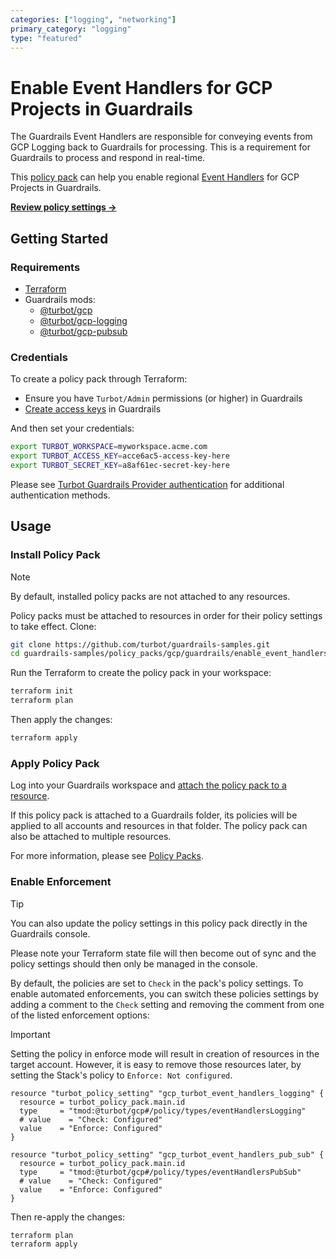 ```yaml
---
categories: ["logging", "networking"]
primary_category: "logging"
type: "featured"
---
```


# Enable Event Handlers for GCP Projects in Guardrails

The Guardrails Event Handlers are responsible for conveying events from GCP Logging back to Guardrails for processing. This is a requirement for Guardrails to process and respond in real-time.

This [policy pack](https://turbot.com/guardrails/docs/concepts/resources/smart-folders) can help you enable regional [Event Handlers](https://turbot.com/guardrails/docs/integrations/gcp/real-time-events) for GCP Projects in Guardrails.

**[Review policy settings →](https://hub-guardrails-turbot-com-git-development-turbot.vercel.app/policy-packs/gcp/guardrails/enable_event_handlers/settings)**

## Getting Started

### Requirements

- [Terraform](https://developer.hashicorp.com/terraform/tutorials/gcp-get-started/install-cli)
- Guardrails mods:
  - [@turbot/gcp](https://hub-guardrails-turbot-com-git-development-turbot.vercel.app/gcp/mods/gcp)
  - [@turbot/gcp-logging](https://hub-guardrails-turbot-com-git-development-turbot.vercel.app/gcp-events/mods/gcp-logging)
  - [@turbot/gcp-pubsub](https://hub-guardrails-turbot-com-git-development-turbot.vercel.app/gcp/mods/gcp-pubsub)

### Credentials

To create a policy pack through Terraform:

- Ensure you have `Turbot/Admin` permissions (or higher) in Guardrails
- [Create access keys](https://turbot.com/guardrails/docs/guides/iam/access-keys#generate-a-new-guardrails-api-access-key) in Guardrails

And then set your credentials:

```sh
export TURBOT_WORKSPACE=myworkspace.acme.com
export TURBOT_ACCESS_KEY=acce6ac5-access-key-here
export TURBOT_SECRET_KEY=a8af61ec-secret-key-here
```

Please see [Turbot Guardrails Provider authentication](https://registry.terraform.io/providers/turbot/turbot/latest/docs#authentication) for additional authentication methods.

## Usage

### Install Policy Pack

> [!NOTE]
> By default, installed policy packs are not attached to any resources.
>
> Policy packs must be attached to resources in order for their policy settings to take effect.
> Clone:

```sh
git clone https://github.com/turbot/guardrails-samples.git
cd guardrails-samples/policy_packs/gcp/guardrails/enable_event_handlers
```

Run the Terraform to create the policy pack in your workspace:

```sh
terraform init
terraform plan
```

Then apply the changes:

```sh
terraform apply
```

### Apply Policy Pack

Log into your Guardrails workspace and [attach the policy pack to a resource](https://turbot.com/guardrails/docs/guides/working-with-folders/smart#attach-a-smart-folder-to-a-resource).

If this policy pack is attached to a Guardrails folder, its policies will be applied to all accounts and resources in that folder. The policy pack can also be attached to multiple resources.

For more information, please see [Policy Packs](https://turbot.com/guardrails/docs/concepts/resources/smart-folders).

### Enable Enforcement

> [!TIP]
> You can also update the policy settings in this policy pack directly in the Guardrails console.
>
> Please note your Terraform state file will then become out of sync and the policy settings should then only be managed in the console.

By default, the policies are set to `Check` in the pack's policy settings. To enable automated enforcements, you can switch these policies settings by adding a comment to the `Check` setting and removing the comment from one of the listed enforcement options:

> [!IMPORTANT]
> Setting the policy in enforce mode will result in creation of resources in the target account. However, it is easy to remove those resources later, by setting the Stack's policy to `Enforce: Not configured`.

```hcl
resource "turbot_policy_setting" "gcp_turbot_event_handlers_logging" {
  resource = turbot_policy_pack.main.id
  type     = "tmod:@turbot/gcp#/policy/types/eventHandlersLogging"
  # value    = "Check: Configured"
  value    = "Enforce: Configured"
}

resource "turbot_policy_setting" "gcp_turbot_event_handlers_pub_sub" {
  resource = turbot_policy_pack.main.id
  type     = "tmod:@turbot/gcp#/policy/types/eventHandlersPubSub"
  # value    = "Check: Configured"
  value    = "Enforce: Configured"
}
```

Then re-apply the changes:

```sh
terraform plan
terraform apply
```
